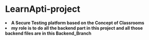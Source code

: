 ﻿# LearnApti-project

<b><li>A Secure Testing platform based on the Concept of Classrooms</b>
<b><li>my role is to do all the backend part in this project and all those backend files are in this Backend_Branch</b>
